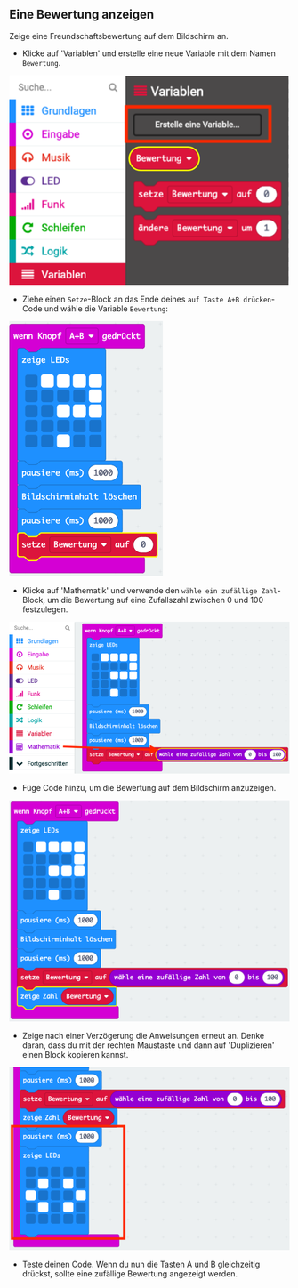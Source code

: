 ## Eine Bewertung anzeigen

Zeige eine Freundschaftsbewertung auf dem Bildschirm an.

+ Klicke auf 'Variablen' und erstelle eine neue Variable mit dem Namen `Bewertung`.

![Screenshot](images/rate-rating.png)

+ Ziehe einen `Setze`-Block an das Ende deines `auf Taste A+B drücken`-Code und wähle die Variable `Bewertung`:

![Screenshot](images/rate-rating-set.png)

+ Klicke auf 'Mathematik' und verwende den `wähle ein zufällige Zahl`-Block, um die Bewertung auf eine Zufallszahl zwischen 0 und 100 festzulegen.

![Screenshot](images/rate-rating-random.png)

+ Füge Code hinzu, um die Bewertung auf dem Bildschirm anzuzeigen.

![Screenshot](images/rate-rating-show.png)

+ Zeige nach einer Verzögerung die Anweisungen erneut an. Denke daran, dass du mit der rechten Maustaste und dann auf 'Duplizieren' einen Block kopieren kannst.

![Screenshot](images/rate-instruct.png)

+ Teste deinen Code. Wenn du nun die Tasten A und B gleichzeitig drückst, sollte eine zufällige Bewertung angezeigt werden.